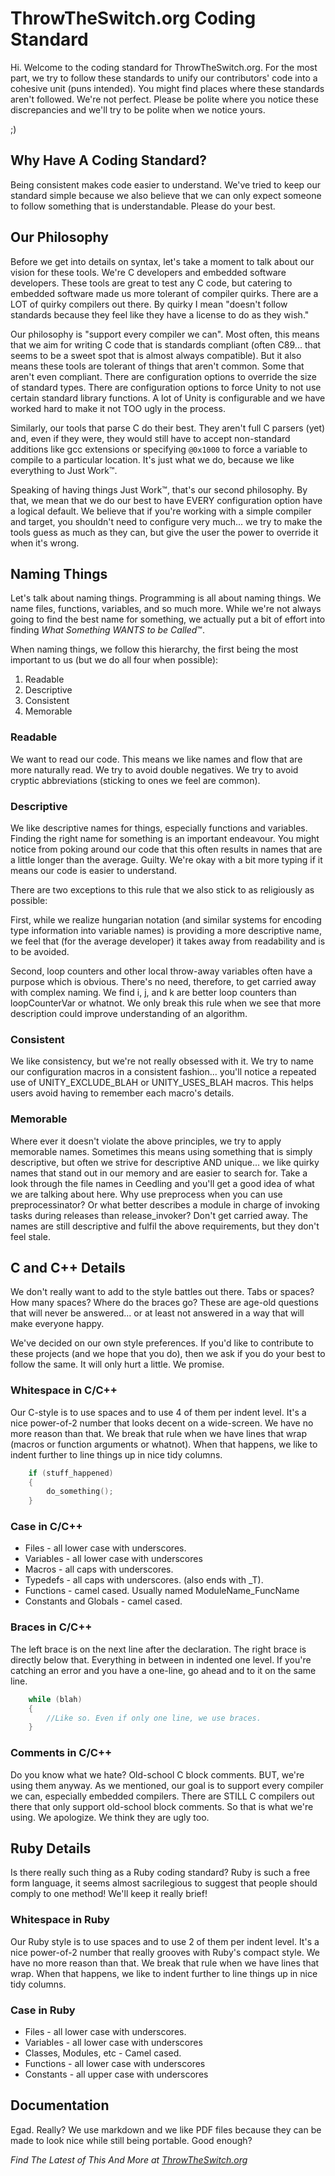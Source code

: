 ﻿# ThrowTheSwitch.org Coding Standard

Hi.
Welcome to the coding standard for ThrowTheSwitch.org.
For the most part, we try to follow these standards to unify our contributors' code into a cohesive unit (puns intended).
You might find places where these standards aren't followed.
We're not perfect. Please be polite where you notice these discrepancies and we'll try to be polite when we notice yours.

;)

## Why Have A Coding Standard?

Being consistent makes code easier to understand.
We've tried to keep our standard simple because we also believe that we can only expect someone to follow something that is understandable.
Please do your best.

## Our Philosophy

Before we get into details on syntax, let's take a moment to talk about our vision for these tools.
We're C developers and embedded software developers.
These tools are great to test any C code, but catering to embedded software made us more tolerant of compiler quirks.
There are a LOT of quirky compilers out there.
By quirky I mean "doesn't follow standards because they feel like they have a license to do as they wish."

Our philosophy is "support every compiler we can".
Most often, this means that we aim for writing C code that is standards compliant (often C89... that seems to be a sweet spot that is almost always compatible).
But it also means these tools are tolerant of things that aren't common.
Some that aren't even compliant.
There are configuration options to override the size of standard types.
There are configuration options to force Unity to not use certain standard library functions.
A lot of Unity is configurable and we have worked hard to make it not TOO ugly in the process.

Similarly, our tools that parse C do their best.
They aren't full C parsers (yet) and, even if they were, they would still have to accept non-standard additions like gcc extensions or specifying `@0x1000` to force a variable to compile to a particular location.
It's just what we do, because we like everything to Just Work™.

Speaking of having things Just Work™, that's our second philosophy.
By that, we mean that we do our best to have EVERY configuration option have a logical default.
We believe that if you're working with a simple compiler and target, you shouldn't need to configure very much... we try to make the tools guess as much as they can, but give the user the power to override it when it's wrong.

## Naming Things

Let's talk about naming things.
Programming is all about naming things.
We name files, functions, variables, and so much more.
While we're not always going to find the best name for something, we actually put a bit of effort into finding *What Something WANTS to be Called*™.

When naming things, we follow this hierarchy, the first being the most important to us (but we do all four when possible):

1. Readable
2. Descriptive
3. Consistent
4. Memorable

### Readable

We want to read our code.
This means we like names and flow that are more naturally read.
We try to avoid double negatives.
We try to avoid cryptic abbreviations (sticking to ones we feel are common).

### Descriptive

We like descriptive names for things, especially functions and variables.
Finding the right name for something is an important endeavour.
You might notice from poking around our code that this often results in names that are a little longer than the average.
Guilty.
We're okay with a bit more typing if it means our code is easier to understand.

There are two exceptions to this rule that we also stick to as religiously as possible:

First, while we realize hungarian notation (and similar systems for encoding type information into variable names) is providing a more descriptive name, we feel that (for the average developer) it takes away from readability and is to be avoided.

Second, loop counters and other local throw-away variables often have a purpose which is obvious.
There's no need, therefore, to get carried away with complex naming.
We find i, j, and k are better loop counters than loopCounterVar or whatnot.
We only break this rule when we see that more description could improve understanding of an algorithm.

### Consistent

We like consistency, but we're not really obsessed with it.
We try to name our configuration macros in a consistent fashion... you'll notice a repeated use of UNITY_EXCLUDE_BLAH or UNITY_USES_BLAH macros.
This helps users avoid having to remember each macro's details.

### Memorable

Where ever it doesn't violate the above principles, we try to apply memorable names.
Sometimes this means using something that is simply descriptive, but often we strive for descriptive AND unique... we like quirky names that stand out in our memory and are easier to search for.
Take a look through the file names in Ceedling and you'll get a good idea of what we are talking about here.
Why use preprocess when you can use preprocessinator?
Or what better describes a module in charge of invoking tasks during releases than release_invoker?
Don't get carried away.
The names are still descriptive and fulfil the above requirements, but they don't feel stale.

## C and C++ Details

We don't really want to add to the style battles out there.
Tabs or spaces?
How many spaces?
Where do the braces go?
These are age-old questions that will never be answered... or at least not answered in a way that will make everyone happy.

We've decided on our own style preferences.
If you'd like to contribute to these projects (and we hope that you do), then we ask if you do your best to follow the same.
It will only hurt a little. We promise.

### Whitespace in C/C++

Our C-style is to use spaces and to use 4 of them per indent level.
It's a nice power-of-2 number that looks decent on a wide-screen.
We have no more reason than that.
We break that rule when we have lines that wrap (macros or function arguments or whatnot).
When that happens, we like to indent further to line things up in nice tidy columns.

```C
    if (stuff_happened)
    {
        do_something();
    }
```

### Case in C/C++

- Files - all lower case with underscores.
- Variables - all lower case with underscores
- Macros - all caps with underscores.
- Typedefs - all caps with underscores. (also ends with _T).
- Functions - camel cased. Usually named ModuleName_FuncName
- Constants and Globals - camel cased.

### Braces in C/C++

The left brace is on the next line after the declaration.
The right brace is directly below that.
Everything in between in indented one level.
If you're catching an error and you have a one-line, go ahead and to it on the same line.

```C
    while (blah)
    {
        //Like so. Even if only one line, we use braces.
    }
```

### Comments in C/C++

Do you know what we hate?
Old-school C block comments.
BUT, we're using them anyway.
As we mentioned, our goal is to support every compiler we can, especially embedded compilers.
There are STILL C compilers out there that only support old-school block comments.
So that is what we're using.
We apologize.
We think they are ugly too.

## Ruby Details

Is there really such thing as a Ruby coding standard?
Ruby is such a free form language, it seems almost sacrilegious to suggest that people should comply to one method!
We'll keep it really brief!

### Whitespace in Ruby

Our Ruby style is to use spaces and to use 2 of them per indent level.
It's a nice power-of-2 number that really grooves with Ruby's compact style.
We have no more reason than that.
We break that rule when we have lines that wrap.
When that happens, we like to indent further to line things up in nice tidy columns.

### Case in Ruby

- Files - all lower case with underscores.
- Variables - all lower case with underscores
- Classes, Modules, etc - Camel cased.
- Functions - all lower case with underscores
- Constants - all upper case with underscores

## Documentation

Egad.
Really?
We use markdown and we like PDF files because they can be made to look nice while still being portable.
Good enough?

*Find The Latest of This And More at [ThrowTheSwitch.org][]*

[ThrowTheSwitch.org]: https://throwtheswitch.org